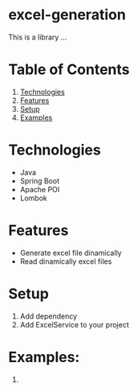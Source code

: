 # excel-generation

This is a library ...

# Table of Contents
1. [Technologies](#technologies)
2. [Features](#features)
3. [Setup](#setup)
4. [Examples](#examples)

# Technologies
- Java
- Spring Boot
- Apache POI
- Lombok

# Features
- Generate excel file dinamically
- Read dinamically excel files

# Setup
1. Add dependency
2. Add ExcelService to your project

# Examples:
1. 

